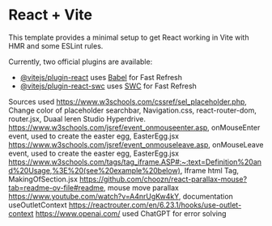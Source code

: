 # React + Vite

This template provides a minimal setup to get React working in Vite with HMR and some ESLint rules.

Currently, two official plugins are available:

- [@vitejs/plugin-react](https://github.com/vitejs/vite-plugin-react/blob/main/packages/plugin-react/README.md) uses [Babel](https://babeljs.io/) for Fast Refresh
- [@vitejs/plugin-react-swc](https://github.com/vitejs/vite-plugin-react-swc) uses [SWC](https://swc.rs/) for Fast Refresh

Sources used
https://www.w3schools.com/cssref/sel_placeholder.php, Change color of placeholder searchbar, Navigation.css,
react-router-dom, router.jsx, Duaal leren Studio Hyperdrive.
https://www.w3schools.com/jsref/event_onmouseenter.asp, onMouseEnter event, used to create the easter egg, EasterEgg.jsx
https://www.w3schools.com/jsref/event_onmouseleave.asp, onMouseLeave event, used to create the easter egg, EasterEgg.jsx
https://www.w3schools.com/tags/tag_iframe.ASP#:~:text=Definition%20and%20Usage,%3E%20(see%20example%20below), Iframe html Tag, MakingOfSection.jsx
https://github.com/choozn/react-parallax-mouse?tab=readme-ov-file#readme, mouse move parallax
https://www.youtube.com/watch?v=A4nrUgKw4kY, documentation useOutletContext
https://reactrouter.com/en/6.23.1/hooks/use-outlet-context
https://www.openai.com/ used ChatGPT for error solving
